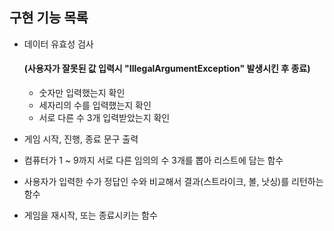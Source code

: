 ## 구현 기능 목록
- 데이터 유효성 검사
  #### (사용자가 잘못된 값 입력시 "IllegalArgumentException" 발생시킨 후 종료)
    - 숫자만 입력했는지 확인
    - 세자리의 수를 입력했는지 확인
    - 서로 다른 수  3개 입력받았는지 확인
  

- 게임 시작, 진행, 종료 문구 출력


- 컴퓨터가 1 ~ 9까지 서로 다른 임의의 수 3개를 뽑아 리스트에 담는 함수


- 사용자가 입력한 수가 정답인 수와 비교해서 결과(스트라이크, 볼, 낫싱)를 리턴하는 함수


- 게임을 재시작, 또는 종료시키는 함수
